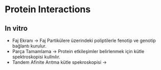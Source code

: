 # Protein Interactions

## In vitro

* Faj Ekranı -> Faj Partikülere üzerindeki poliptilerle fenotip ve genotip bağlantı kurulur.
* Parça Tamamlama -> Protein etkileşimler belirlenmek için kütle spektroskopisi kullnılır.
* Tandem Afinite Arıtma kütle spekroskopisi -> 

